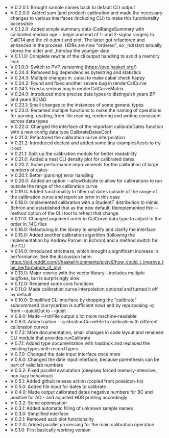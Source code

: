 - V 0.2.0.1: Brought sample names back to default CLI output
- V 0.2.0.0: Added sum (and product) calibration and made the necessary changes to various interfaces (including CLI) to make this functionality accessible
- V 0.1.2.0: Added simple summary data (CalRangeSummary with calibrated median age + begin and end of 1- and 2-sigma ranges) to CalC14 and the cli output and plot. The latter got refactored and enhanced in the process. HDRs are now "ordered", so _hdrstart actually stores the older and _hdrstop the younger date
- V 0.1.1.0: Complete rewrite of the cli output handling to avoid a memory leak
- V 0.1.0.0: Switch to PVP versioning (https://pvp.haskell.org/)
- V 0.24.4: Removed big dependencies bytestring and statistics
- V 0.24.3: Multiple changes in .cabal to make cabal check happy
- V 0.24.2: Found and fixed another severe bug in renderCalCurve
- V 0.24.1: Fixed a serious bug in renderCalCurveMatrix
- V 0.24.0: Introduced more precise data types to distinguish years BP and years BC/AD
- V 0.23.1: Small changes to the instances of some general types
- V 0.23.0: Renamed multiple functions to make the naming of operations for parsing, reading, from-file reading, rendering and writing consistent across data types
- V 0.22.0: Changed the interface of the important calibrateDates function with a new config data type CalibrateDatesConf
- V 0.21.3: Refactored the calibration curve interpolation
- V 0.21.2: Introduced doctest and added some tiny examples/tests to try it out
- V 0.21.1: Split up the calibration module for better readability
- V 0.21.0: Added a neat CLI density plot for calibrated dates
- V 0.20.2: Some performance improvements for the calibration of large numbers of dates
- V 0.20.1: Better (parsing) error handling
- V 0.20.0: Added an option --allowOutside to allow for calibrations to run outside the range of the calibration curve
- V 0.19.0: Added functionality to filter out dates outside of the range of the calibration curve and report an error in this case
- V 0.18.0: Implemented calibration with a StudentT distribution to mimic Bchron and established that as the new default. Reimplemented the --method option of the CLI tool to reflect that change
- V 0.17.0: Changed argument order in CalCurve data type to adjust to the order in .14C files
- V 0.16.0: Refactoring in the library to simplify and clarify the interface
- V 0.15.0: Added another calibration algorithm (following the implementation by Andrew Parnell in Bchron) and a method switch for the CLI
- V 0.14.0: Introduced strictness, which brought a significant increase in performance. See the discussion here: https://old.reddit.com/r/haskell/comments/picjy6/how_could_i_improve_the_performance_of_my/
- V 0.13.0: Major rewrite with the vector library - includes multiple bugfixes, but is surprisingly slow
- V 0.12.0: Renamed some core functions
- V 0.11.0: Made calibration curve interpolation optional and turned it off by default
- V 0.10.0: Simplified CLI interface by dropping the "calibrate" subcommand (currycarbon is sufficient now) and by repurposing -q from --quickOut to --quiet
- V 0.9.0: Made --hdrFile output a lot more machine-readable
- V 0.8.0: Added option --calibrationCurveFile to calibrate with different calibration curves
- V 0.7.2: More documentation, small changes in code layout and renamed CLI module that provides runCalibrate
- V 0.7.1: Added type documentation with haddock and replaced the existing types with record types
- V 0.7.0: Changed the date input interface once more
- V 0.6.0: Changed the date input interface, because parenthesis can be part of valid lab numbers
- V 0.5.2: Fixed parallel evalutation (deepseq forced memory-intensive, non-lazy behaviour)
- V 0.5.1: Added github release action (copied from poseidon-hs)
- V 0.5.0: Added file input for dates to calibrate
- V 0.4.0: Made output calibrated dates negative numbers for BC and positive for AD - and adjusted HDR printing accordingly
- V 0.3.2: Some optimisation
- V 0.3.1: Added automatic filling of unknown sample names
- V 0.3.0: Simplified interface
- V 0.2.1: Removed ascii plot functionality
- V 0.2.0: Added parallel processing for the main calibration operation
- V 0.1.0: First basically working version
